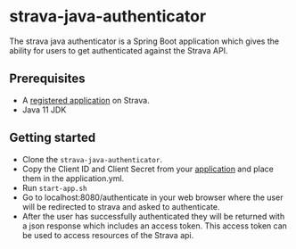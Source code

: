 # strava-java-authenticator

The strava java authenticator is a Spring Boot application which gives the ability for users to get authenticated against the Strava API. 

## Prerequisites

* A [registered application](https://developers.strava.com/docs/getting-started/#account) on Strava. 
* Java 11 JDK

## Getting started 

* Clone the `strava-java-authenticator`.
* Copy the Client ID and Client Secret from your [application](https://www.strava.com/settings/api) and place them in the application.yml. 
* Run `start-app.sh`
* Go to localhost:8080/authenticate in your web browser where the user will be redirected to strava and asked to authenticate. 
* After the user has successfully authenticated they will be returned with a json response which includes an access token. This access token can be used to access resources of the Strava api. 